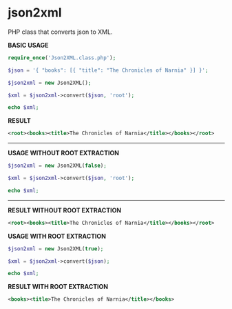 # json2xml
PHP class that converts json to XML.

**BASIC USAGE**
````php
require_once('Json2XML.class.php');

$json = '{ "books": [{ "title": "The Chronicles of Narnia" }] }';

$json2xml = new Json2XML();

$xml = $json2xml->convert($json, 'root');

echo $xml;
````

**RESULT**
````xml
<root><books><title>The Chronicles of Narnia</title></books></root>
````
 
-------------------------------------------------------------------

**USAGE WITHOUT ROOT EXTRACTION**
````php
$json2xml = new Json2XML(false);

$xml = $json2xml->convert($json, 'root');

echo $xml;
````

-------------------------------------------------------------------

**RESULT WITHOUT ROOT EXTRACTION**
````xml
<root><books><title>The Chronicles of Narnia</title></books></root>
```` 

**USAGE WITH ROOT EXTRACTION**
````php
$json2xml = new Json2XML(true);

$xml = $json2xml->convert($json);

echo $xml;
````

**RESULT WITH ROOT EXTRACTION**
````xml
<books><title>The Chronicles of Narnia</title></books>
```` 